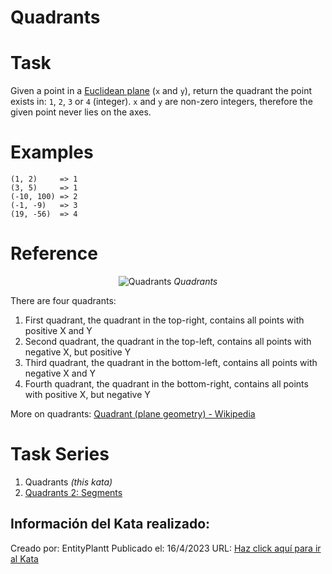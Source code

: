 # Quadrants
# Task
Given a point in a [Euclidean plane](//en.wikipedia.org/wiki/Euclidean_plane) (`x` and `y`), return the quadrant the point exists in: `1`, `2`, `3` or `4` (integer). `x` and `y` are non-zero integers, therefore the given point never lies on the axes.

# Examples
```
(1, 2)     => 1
(3, 5)     => 1
(-10, 100) => 2
(-1, -9)   => 3
(19, -56)  => 4
```
# Reference
<center>
<img style="background:white" src="https://upload.wikimedia.org/wikipedia/commons/thumb/1/1a/Cartesian_coordinates_2D.svg/300px-Cartesian_coordinates_2D.svg.png" title="Quadrants">
<i>Quadrants</i>
</center>

There are four quadrants:
1. First quadrant, the quadrant in the top-right, contains all points with positive X and Y
2. Second quadrant, the quadrant in the top-left, contains all points with negative X, but positive Y
3. Third quadrant, the quadrant in the bottom-left, contains all points with negative X and Y
4. Fourth quadrant, the quadrant in the bottom-right, contains all points with positive X, but negative Y

More on quadrants: [Quadrant (plane geometry) - Wikipedia](https://en.wikipedia.org/wiki/Quadrant_(plane_geometry))

# Task Series
1. Quadrants _(this kata)_
2. [Quadrants 2: Segments](https://www.codewars.com/kata/643ea1adef815316e5389d17)

## Información del Kata realizado:
Creado por: EntityPlantt
Publicado el: 16/4/2023
URL: [Haz click aquí para ir al Kata](https://www.codewars.com/kata/643af0fa9fa6c406b47c5399)